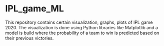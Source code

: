 # IPL_game_ML
This repository contains certain visualization, graphs, plots of IPL game 2020. 
The visualization is done using Python libraries like Matplotlib and a model is build where the probability of a team to win is predicted based on their previous victories.
